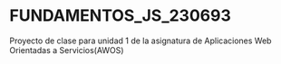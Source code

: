 # FUNDAMENTOS_JS_230693
Proyecto de clase para unidad 1 de la asignatura de Aplicaciones Web Orientadas a Servicios(AWOS)
